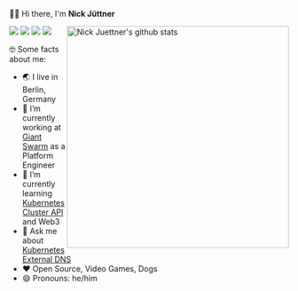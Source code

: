 👋🏻 Hi there, I'm **Nick Jüttner**


<img align="right" width="400" src="https://github-readme-stats.vercel.app/api?username=njuettner&show_icons=true&theme=dark&count_private=true" alt="Nick Juettner's github stats" />

[![](https://img.shields.io/badge/Gmail-D14836?style=for-the-badge&logo=gmail&logoColor=white)](mailto:hello@juni.io)
[![](https://img.shields.io/badge/njuettner-%231DA1F2.svg?style=for-the-badge&logo=Twitter&logoColor=white)](https://twitter.com/njuettner)
[![](https://img.shields.io/badge/Medium-%23000000.svg?style=for-the-badge&logo=Medium&logoColor=white"/)](https://juni.io)
[![](https://img.shields.io/badge/LinkedIn-0077B5?style=for-the-badge&logo=linkedin&logoColor=white)](https://www.linkedin.com/in/njuettner/)

🤓 Some facts about me:

- 🌏  I live in Berlin, Germany 
- 🔭  I’m currently working at [Giant Swarm](https://www.giantswarm.io/) as a Platform Engineer
- 🌱  I’m currently learning [Kubernetes Cluster API](https://github.com/kubernetes-sigs/cluster-api) and Web3
- 💬  Ask me about [Kubernetes External DNS](https://github.com/kubernetes-sigs/external-dns)
- ❤️ Open Source, Video Games, Dogs
- 😄  Pronouns: he/him
